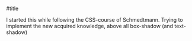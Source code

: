 #title

I started this while following the CSS-course of Schmedtmann. Trying to implement the new acquired knowledge, above all box-shadow (and text-shadow)
